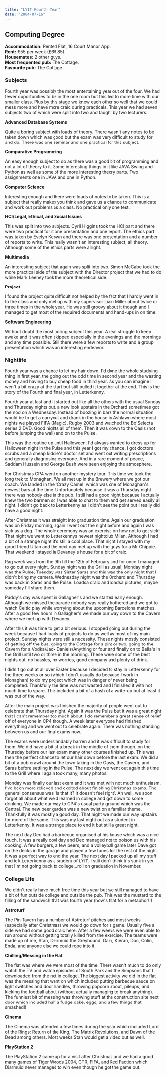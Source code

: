 ```yaml
---
title: "LYIT Fourth Year"
date: "2004-07-16"
---
```


## Computing Degree

**Accommodation:** Rented Flat, 16 Court Manor App.  
**Rent:** €55 per week (£69.85).  
**Housemates:** 2 other guys.  
**Most frequented pub:** The Cottage.  
**Favourite pub:** The Cottage.

### Subjects

Fourth year was possibly the most entertaining year out of the four. We had fewer opportunities to be in the one room but this led to more time with our smaller class. Plus by this stage we knew each other so well that we could mess more and have more craic during practicals. This year we had seven subjects two of which were split into two and taught by two lecturers.

**Advanced Database Systems**

Quite a boring subject with loads of theory. There wasn't any notes to be taken down which was good but the exam was very difficult to study for and do. There was one seminar and one practical for this subject.

**Comparative Programming**

An easy enough subject to do as there was a good bit of programming and not a lot of theory to it. Some interesting things in it like JAVA Swing and Python as well as some of the more interesting theory parts. Two assignments one in JAVA and one in Python.

**Computer Science**

Interesting enough and there were loads of notes to be taken. This is a subject that really makes you think and gave us a chance to communicate and work out problems as a class. No practical only one test.

**HCI/Legal, Ethical, and Social Issues**

This was split into two subjects. Cyril Higgins took the HCI part and there were two practical for it one presentation and one report. The ethics part was taken by Evelyn Keown and there was one presentation and a number of reports to write. This really wasn't an interesting subject, all theory. Although some of the ethics parts were alright.

**Multimedia**

An interesting subject that again was split into two. Simon McCabe took the more practical side of the subject with the Director project that we had to do while Mark Leeney took the more theoretical side.

**Project**

I found the project quite difficult not helped by the fact that I hardly went in to the class and only met up with my supervisor Liam Miller about twice or three times in the whole year. He was still groovy about it though and I managed to get most of the required documents and hand-ups in on time.

**Software Engineering**

Without doubt the most boring subject this year. A real struggle to keep awake and it was often skipped especially in the evenings and the mornings and any time possible. Still there were a few reports to write and a group presentation which was an interesting endeavor.

### Nightlife

Fourth year was a chance to let my hair down. I'd done the whole studying thing in first year, the going out the odd time in second year and the wasting money and having to buy cheap food in third year. As you can imagine I wen't a bit crazy at the start but still pulled it together at the end. This is the story of the Fourth and final year, in Letterkenny.

Fourth year at last and it started out like all the others with the usual Sunday and Thursday nights out. a new look upstairs in the Orchard sometimes got the nod on a Wednesday. Instead of boozing in bars the normal situation would be to get a carryout and drank in the house in Ashlawn where most nights we played FIFA (Magic), Rugby 2003 and watched the Bo'Selecta series 2 DVD. Good nights all of them. Then it was down to the Oasis (not before jumping the wall) and on to the Pulse.

This was the routine up until Halloween. I'd always wanted to dress up for Halloween night in the Pulse and this year I got my chance. I got doctors scrubs and a cheap kiddie's doctor set and went out writing prescriptions and generally diagnosing everyone. And in a rare moment of peace, Saddam Hussein and George Bush were seen enjoying the atmosphere.

For Christmas CP4 went on another mystery tour. This time we took the long trek to Monaghan. We all met up in the Brewery where we got our coach. We landed in the 'Crazy Camel' which was one of Monaghan's newest bars at the time. Unfortunately because it was a Thursday night there was nobody else in the pub. I still had a good night because I actually knew the two barmen so I was able to chat to them and get served easily all night. I didn't go back to Letterkenny as I didn't see the point but I really did have a good night.

After Christmas it was straight into graduation time. Again our graduation was on Friday morning, again I went out the night before and again I was sick as a dog. The whole ceremony was an exercise on how not to get sick! That night we went to Letterkennys newest nightclub Milan. Although I had a bit of a strange night it's still a cool place. That night I stayed with my good friend Ultan and the next day met up with the guys for a Mr Chippie. That weekend I stayed in Devaney's house for a bit of craic.

Rag week was from the 9th till the 12th of February and for once I managed to go out every night. Sunday night was the Grill as usual, Monday night was the Pulse, Tuesday was Sister Saras and this was the only night that I didn't bring my camera. Wednesday night was the Orchard and Thursday was back in Saras and the Pulse. Loadsa craic and loadsa pictures, maybe someday I'll share them.

Paddy's day was spent in Gallagher's and we started early enough. Although we missed the parade nobody was really bothered and we got to watch Celtic play while worrying about the upcoming Barcelona matches. After a good few hours in Gallagher's we made our way down to the Cavern where we met up with Devaney.

After this it was time to get a bit serious. I stopped going out during the week because I had loads of projects to do as well as most of my main project. Sunday nights were still a necessity. These nights mostly consisted of getting off the bus, going to the Cottage for a pint or two, going to the Cavern for a Vodka/Jack Daniels/Anything or four and finally on to Bella's in the Grill until two or three in the morning. These were some of the best nights out. no hassles, no worries, good company and plenty of drink.

I didn't go out at all over Easter because I decided to stay in Letterkenny for the three weeks or so (which I don't usually do because I work in Monaghan) to do my project which was in danger of never being completed. Thankfully the time was not wasted and I finished it with not much time to spare. This included a bit of a hash of a write-up but at least it was out of the way.

After the main project was finished the majority of people went out to celebrate that Thursday night. Again it was the Pulse but it was a great night that I can't remember too much about. I do remember a great sense of relief off of everyone in CP4 though. A week later everyone had finished everything and we went out to celebrate again. There was nothing standing between us and our final exams now.

The exams were understandably barren and it was difficult to study for them. We did have a bit of a break in the middle of them though. on the Thursday before our last exam many other courses finished up. This was then the perfect chance to let our hair down before the last exam. We did a bit of a pub crawl around the town taking in the Oasis, the Cavern, and Saras before settling in the Pulse. The next day we went out again this time to the Grill where I again took many, many photos.

Monday was finally our last exam and it was met with not much enthusiasm. I've been more relieved and excited about finishing Christmas exams. The general consensus was 'Is that it? It doesn't feel right'. Ah well, we soon forgot all about what we'd learned in college and got down to some drinking. We made our way to CP4's usual party ground which was the Central. The new beer garden was a new twist on a familiar theme. Thankfully it was mostly a good day. That night we made our way upstairs for more of the same. This was my last night out as a student in Letterkenny. It was a strange place to end it but still a great night.

The next day Dec had a barbecue organised at his house which was a nice touch. It was a really cool day and Dec managed not to poison us with his cooking. A few burgers, a few beers, and a volleyball game later Dave got on the decks in the garage and played a few tunes for the rest of the night. It was a perfect way to end the year. The next day I packed up all my stuff and left Letterkenny as a student of LYIT. I still don't think it's sunk in yet that I'm not going back to college...roll on graduation in November.

### College Life

We didn't really have much free time this year but we still managed to have a bit of fun outside college and outside the pub. This was the mustard to the filling of the sandwich that was fourth year (how's that for a metaphor!!)

**Astroturf**

The Pin Tavern has a number of Astroturf pitches and most weeks (especially after Christmas) we would go down for a game. Usually five a side we had some good craic here. After a few weeks we were even able to run around without getting totally killed from the exercise. The teams were made up of me, Stan, Deirmuid the Greyhound, Gary, Kieran, Doc, Colin, Enda, and anyone else we could rope into it.

**Chilling/Messing in the Flat**

The flat was where we were most of the time. There wasn't much to do only watch the TV and watch episodes of South Park and the Simpsons that I downloaded from the net in college. The biggest activity we did in the flat was the messing that went on which included putting barbecue sauce on light switches and door handles, throwing popcorn about, pileups, and kicking the football about (without actually managing to break anything). The funniest bit of messing was throwing stuff at the construction site next door which included half a fudge cake, eggs, and a few things that smashed!!

**Cinema**

The Cinema was attended a few times during the year which included Lord of the Rings: Return of the King, The Matrix Revolutions, and Dawn of the Dead among others. Most weeks Stan would get a video out as well.

**PlayStation 2**

The PlayStation 2 came up for a visit after Christmas and we had a good many games of Tiger Woods 2004, CTR, FIFA, and Red Faction which Diarmuid never managed to win even though he got the game out.
